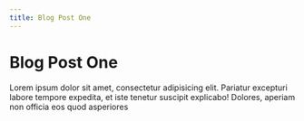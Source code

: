 ```yaml
---
title: Blog Post One
---
```



# Blog Post One

Lorem ipsum dolor sit amet, consectetur adipisicing elit. Pariatur excepturi labore tempore expedita, et iste tenetur suscipit explicabo! Dolores, aperiam non officia eos quod asperiores

